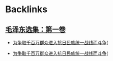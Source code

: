 
# Backlinks
## [毛泽东选集：第一卷](毛泽东选集：第一卷.md)
- [为争取千百万群众进入抗日民族统一战线而斗争](为争取千百万群众进入抗日民族统一战线而斗争.md)(

- [为争取千百万群众进入抗日民族统一战线而斗争](为争取千百万群众进入抗日民族统一战线而斗争.md)(

